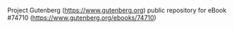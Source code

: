 Project Gutenberg (https://www.gutenberg.org) public repository for
eBook #74710 (https://www.gutenberg.org/ebooks/74710)
